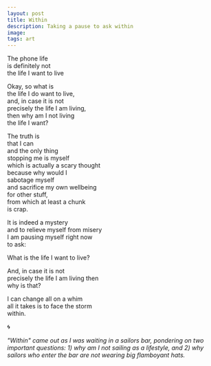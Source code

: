 ```yaml
---
layout: post
title: Within
description: Taking a pause to ask within
image: 
tags: art
---
```


The phone life<br>
is definitely not<br>
the life I want to live<br>

Okay, so what is<br>
the life I do want to live,<br>
and, in case it is not<br>
precisely the life I am living,<br>
then why am I not living<br>
the life I want?<br>

The truth is<br>
that I can<br>
and the only thing<br>
stopping me is myself<br>
which is actually a scary thought<br>
because why would I<br>
sabotage myself<br>
and sacrifice my own wellbeing<br>
for other stuff,<br>
from which at least a chunk<br>
is crap.<br>

It is indeed a mystery<br>
and to relieve myself from misery<br>
I am pausing myself right now<br>
to ask:<br>

What is the life I want to live?<br>

And, in case it is not<br>
precisely the life I am living then<br> 
why is that?<br>

I can change all on a whim<br>
all it takes is to face the storm<br> 
within.


🌀

*"Within" came out as I was waiting in a sailors bar, pondering on two important questions: 1) why am I not sailing as a lifestyle, and 2) why sailors who enter the bar are not wearing big flamboyant hats.*